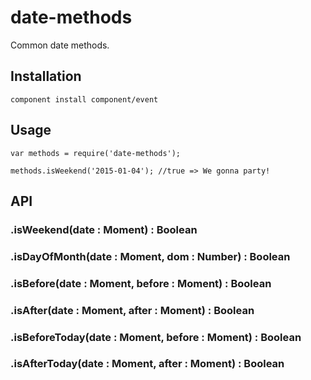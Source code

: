 # date-methods

Common date methods.

## Installation

    component install component/event

## Usage

    var methods = require('date-methods');

    methods.isWeekend('2015-01-04'); //true => We gonna party!

## API

### .isWeekend(date : Moment) : Boolean

### .isDayOfMonth(date : Moment, dom : Number) : Boolean

### .isBefore(date : Moment, before : Moment) : Boolean

### .isAfter(date : Moment, after : Moment) : Boolean

### .isBeforeToday(date : Moment, before : Moment) : Boolean

### .isAfterToday(date : Moment, after : Moment) : Boolean
